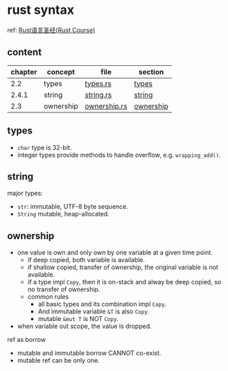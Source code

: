 # rust syntax

ref: [Rust语言圣经(Rust Course)](https://course.rs/basic/ownership/ownership.html)

## content

| chapter | concept   | file                                   | section                 |
| ------- | --------- | -------------------------------------- | ----------------------- |
| 2.2     | types     | [types.rs](./src/bin/types.rs)         | [types](#types)         |
| 2.4.1   | string    | [string.rs](./src/bin/string.rs)       | [string](#string)       |
| 2.3     | ownership | [ownership.rs](./src/bin/ownership.rs) | [ownership](#ownership) |

## types

- `char` type is 32-bit.
- integer types provide methods to handle overflow, e.g. `wrapping_add()`.

## string

major types:

- `str`: immutable, UTF-8 byte sequence.
- `String` mutable, heap-allocated.

## ownership
- one value is own and only own by one variable at a given time point.
  - if deep copied, both variable is available.
  - if shallow copied, transfer of ownership, the original variable is not available.
  - if a type impl `Copy`, then it is on-stack and alway be deep copied, so no transfer of ownership.
  - common rules
    - all basic types and its combination impl `Copy`. 
    - And immutable variable `&T` is also `Copy`. 
    - mutable `&mut T` is NOT `Copy`.
- when variable out scope, the value is dropped.

ref as borrow
- mutable and immutable borrow CANNOT co-exist.
- mutable ref can be only one.